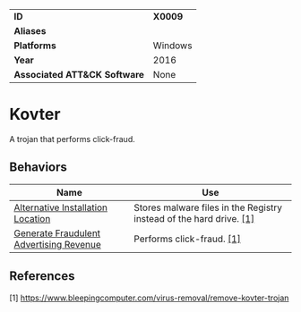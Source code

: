 |||
|---------|------------------------|
|**ID**|**X0009**|
|**Aliases**| |
|**Platforms**|Windows|
|**Year**| 2016 |
|**Associated ATT&CK Software**|None|

Kovter
======
A trojan that performs click-fraud.

Behaviors
---------
|Name|Use|
|---------------------|-------------------------------------------------------|
|[Alternative Installation Location](https://github.com/MBCProject/mbc-markdown/tree/master/defense-evasion/alter-install-location.md) | Stores malware files in the Registry instead of the hard drive. [[1]](#1)|
|[Generate Fraudulent Advertising Revenue](https://github.com/MBCProject/mbc-markdown/tree/master/impact/generate-fraud-rev.md) | Performs click-fraud. [[1]](#1)|

References
----------
<a name="1">[1]</a> https://www.bleepingcomputer.com/virus-removal/remove-kovter-trojan